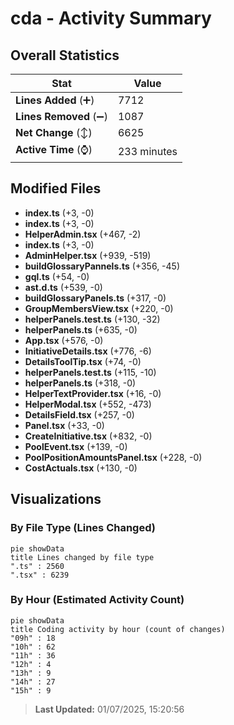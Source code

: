 # cda - Activity Summary 

## Overall Statistics

| Stat                   | Value                                                             |
| ---------------------- | ----------------------------------------------------------------- |
| **Lines Added** (➕)   | 7712                                          |
| **Lines Removed** (➖) | 1087                                        |
| **Net Change** (↕)    | 6625                |
| **Active Time** (⌚)   | 233 minutes |


## Modified Files
- **index.ts** (+3, -0)
- **index.ts** (+3, -0)
- **HelperAdmin.tsx** (+467, -2)
- **index.ts** (+3, -0)
- **AdminHelper.tsx** (+939, -519)
- **buildGlossaryPannels.ts** (+356, -45)
- **gql.ts** (+54, -0)
- **ast.d.ts** (+539, -0)
- **buildGlossaryPanels.ts** (+317, -0)
- **GroupMembersView.tsx** (+220, -0)
- **helperPanels.test.ts** (+130, -32)
- **helperPanels.ts** (+635, -0)
- **App.tsx** (+576, -0)
- **InitiativeDetails.tsx** (+776, -6)
- **DetailsToolTip.tsx** (+74, -0)
- **helperPanels.test.ts** (+115, -10)
- **helperPanels.ts** (+318, -0)
- **HelperTextProvider.tsx** (+16, -0)
- **HelperModal.tsx** (+552, -473)
- **DetailsField.tsx** (+257, -0)
- **Panel.tsx** (+33, -0)
- **CreateInitiative.tsx** (+832, -0)
- **PoolEvent.tsx** (+139, -0)
- **PoolPositionAmountsPanel.tsx** (+228, -0)
- **CostActuals.tsx** (+130, -0)

## Visualizations

### By File Type (Lines Changed)

```mermaid
pie showData
title Lines changed by file type
".ts" : 2560
".tsx" : 6239
```

### By Hour (Estimated Activity Count)

```mermaid
pie showData
title Coding activity by hour (count of changes)
"09h" : 18
"10h" : 62
"11h" : 36
"12h" : 4
"13h" : 9
"14h" : 27
"15h" : 9
```


> **Last Updated:** 01/07/2025, 15:20:56